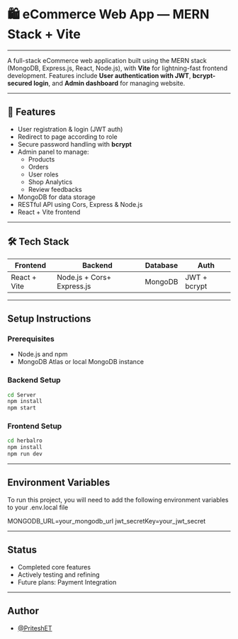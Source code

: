 # 🛍️ eCommerce Web App — MERN Stack + Vite

---

A full-stack eCommerce web application built using the MERN stack (MongoDB, Express.js, React, Node.js), with **Vite** for lightning-fast frontend development. Features include **User authentication with JWT**, **bcrypt-secured login**, and **Admin dashboard** for managing website.

---

## 🎯 Features

- User registration & login (JWT auth)
- Redirect to page according to role
- Secure password handling with **bcrypt**
- Admin panel to manage:
  - Products
  - Orders
  - User roles
  - Shop Analytics
  - Review feedbacks
- MongoDB for data storage
- RESTful API using Cors, Express & Node.js
- React + Vite frontend

---

## 🛠️ Tech Stack

|     Frontend    |         Backend           | Database |     Auth       |
|-----------------|---------------------------|----------|----------------|
| React + Vite    | Node.js + Cors+ Express.js| MongoDB  | JWT + bcrypt   |


---

## Setup Instructions

### Prerequisites
- Node.js and npm
- MongoDB Atlas or local MongoDB instance

### Backend Setup
```bash
cd Server
npm install
npm start
```

### Frontend Setup
```bash
cd herbalro
npm install
npm run dev
```
---

## Environment Variables

To run this project, you will need to add the following environment variables to your .env.local file

MONGODB_URL=your_mongodb_url
jwt_secretKey=your_jwt_secret

---

## Status
- Completed core features
- Actively testing and refining
- Future plans: Payment Integration

--- 

## Author
- [@PriteshET](https://github.com/PriteshET)
